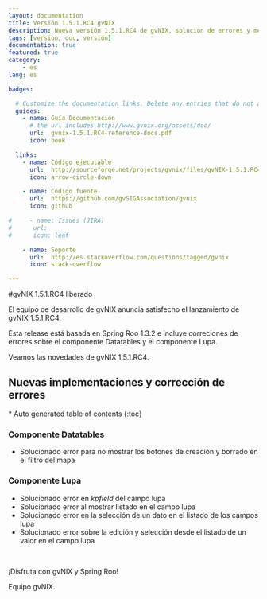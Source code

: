 ```yaml
---
layout: documentation
title: Versión 1.5.1.RC4 gvNIX
description: Nueva versión 1.5.1.RC4 de gvNIX, solución de errores y mejoras
tags: [version, doc, versión]
documentation: true
featured: true
category:
    - es
lang: es

badges:

  # Customize the documentation links. Delete any entries that do not apply.
  guides:
    - name: Guía Documentación
      # the url includes http://www.gvnix.org/assets/doc/
      url:  gvnix-1.5.1.RC4-reference-docs.pdf
      icon: book

  links:
    - name: Código ejecutable
      url:  http://sourceforge.net/projects/gvnix/files/gvNIX-1.5.1.RC4.zip/download
      icon: arrow-circle-down

    - name: Código fuente
      url:  https://github.com/gvSIGAssociation/gvnix
      icon: github

#     - name: Issues (JIRA)
#      url:
#      icon: leaf

    - name: Soporte
      url:  http://es.stackoverflow.com/questions/tagged/gvnix
      icon: stack-overflow

---
```


#gvNIX 1.5.1.RC4 liberado

El equipo de desarrollo de gvNIX anuncia satisfecho el lanzamiento de gvNIX 1.5.1.RC4.

Esta release está basada en Spring Roo 1.3.2 e incluye correciones de errores
sobre el componente Datatables y el componente Lupa.

Veamos las novedades de gvNIX 1.5.1.RC4.


## Nuevas implementaciones y corrección de errores

<section id="table-of-contents" class="toc">
<div id="drawer" markdown="1">
*  Auto generated table of contents
{:toc}
</div>
</section><!-- /#table-of-contents -->


### Componente Datatables

* Solucionado error para no mostrar los botones de creación y borrado en el filtro del mapa

### Componente Lupa

* Solucionado error en _kpfield_ del campo lupa
* Solucionado error al mostrar listado en el campo lupa
* Solucionado error en la selección de un dato en el listado de los campos lupa
* Solucionado error sobre la edición y selección desde el listado de un valor en el campo lupa

<br>

¡Disfruta con gvNIX y Spring Roo!

Equipo gvNIX.



